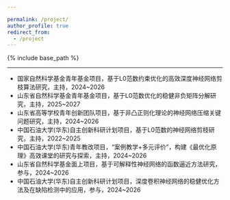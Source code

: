 ```yaml
---

permalink: /project/
author_profile: true
redirect_from:
  - /project
---
```


{% include base_path %}

<!--
Experiences
----------
* Assistant Professor: May. 2023 - Present   
  College of Electronics and Information Engineering, Shenzhen University, Shenzhen, China
* Postdoctoral Fellow: Nov. 2022 - May 2023  
  Department of Electrical Engineering, City University of Hong Kong, Hong Kong, China  
  Supervisor:  Prof. SO, Hing Cheung (IEEE Fellow)
* Ph.D degree: Sep. 2019 - Nov. 2022    
  Department of Electrical Engineering, City University of Hong Kong, Hong Kong, China  
  Supervisor: Prof. SO, Hing Cheung (IEEE Fellow)
* Research Assistant: Sep. 2018 -- Aug. 2019  
  College of Electronics and Information Engineering, Shenzhen University, Shenzhen, China  
  Supervisor: Prof. HUANG, Lei (IET Fellow, Distinguished Young Scholar)
* M.S degree with distinction: Sep. 2017 - Oct. 2018   
  Department of Electrical Engineering, City University of Hong Kong, Hong Kong, China    
  Supervisor: Prof. SO, Hing Cheung (IEEE Fellow)
* B.E degree as an outstanding graduate: Sep. 2011 - Jul. 2015    
  College of Information Engineering, Yanshan University, Qinhuangdao, China
-->


<!--Projects-->
----------
* 国家自然科学基金青年基金项目，基于L0范数约束优化的高效深度神经网络剪枝算法研究，主持，2024~2026
* 山东省自然科学基金青年基金项目，基于L0范数优化的稳健非负矩阵分解研究，主持，2025~2027
* 山东省高等学校青年创新团队项目，基于非凸正则化理论的神经网络压缩关键问题研究，主持，2024~2026
* 中国石油大学(华东)自主创新科研计划项目，基于L0范数的神经网络剪枝研究，主持，2022~2025
* 中国石油大学(华东)青年教改项目，“案例教学+多元评价”，构建《最优化原理》高效课堂的研究与探索，主持，2024~2026
* 山东省自然科学基金面上项目，基于可解释性神经网络的函数逼近方法研究，参与，2024~2026
* 中国石油大学(华东)自主创新科研计划项目，深度卷积神经网络的稳健优化方法及在缺陷检测中的应用，参与，2024~2026






<!--
Awards and Honors
----------
* Research Tuition Scholarship, City University of Hong Kong, 2022 - 2023
* Outstanding Academic Performance Award, City University of Hong Kong, 2021 - 2022
* Research Tuition Scholarship, City University of Hong Kong, 2021 - 2022
* Outstanding Academic Performance Award, City University of Hong Kong, 2020 - 2021
* Research Tuition Scholarship, City University of Hong Kong, 2020 - 2021
* Ph.D. Research Scholarship, City University of Hong Kong, 2019 - 2023
* Graduate with Distinction, City University of Hong Kong, 2018
* Outstanding Undergraduate, Yanshan University, 2015



Invited Talks:
---------
* Invited Speaker: "An Interpretable Bi-Branch Neural Network for Matrix Completion", hosted by Prof. Nikolaos D. Sidiropoulos (IEEE Fellow),  Department of Electrical and Computer Engineering, University of Virginia, Virginia, USA, 11 Feb. 2022.


Professional Service:
---------
1) Journal/Conference Reviewer:  
* IEEE Transactions on Signal Processing
* IEEE Transactions on Image Processing
* IEEE Transactions on Communications
* IEEE Transactions on Vehicular Technology
* IEEE Journal of Selected Topics in Signal Processing
* IEEE Signal Processing Letters
* Signal Processing
* Digital Signal Processing
* IET Signal Processing
* etc.
  -->


